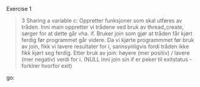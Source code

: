 Exercise 1
>3 Sharing a variable
c:
Oppretter funksjoner som skal utføres av tråden. Inni main oppretter vi trådene ved bruk av thread_create, sørger for at dette går vha. if. Bruker join som gjør at tråden får kjørt ferdig før programmet går videre. Da vi kjørte programmmet før bruk av join, fikk vi lavere resultater for i, sannsynligvis fordi tråden ikke fikk kjørt seg ferdig. Etter bruk av join: høyere (mer positiv) / lavere (mer negativ) verdi for i. (NULL inni join sin if er peker til exitstatus - forklrer hvorfor exit)

go:
